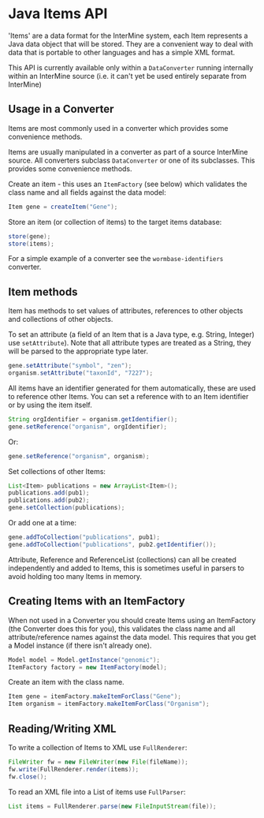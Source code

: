 # Java Items API

'Items' are a data format for the InterMine system, each Item represents a Java data object that will be stored. They are a convenient way to deal with data that is portable to other languages and has a simple XML format.

This API is currently available only within a `DataConverter` running internally within an InterMine source \(i.e. it can't yet be used entirely separate from InterMine\)

## Usage in a Converter

Items are most commonly used in a converter which provides some convenience methods.

Items are usually manipulated in a converter as part of a source InterMine source. All converters subclass `DataConverter` or one of its subclasses. This provides some convenience methods.

Create an item - this uses an `ItemFactory` \(see below\) which validates the class name and all fields against the data model:

```java
Item gene = createItem("Gene");
```

Store an item \(or collection of items\) to the target items database:

```java
store(gene);
store(items);
```

For a simple example of a converter see the `wormbase-identifiers` converter.

## Item methods

Item has methods to set values of attributes, references to other objects and collections of other objects.

To set an attribute \(a field of an Item that is a Java type, e.g. String, Integer\) use `setAttribute`\). Note that all attribute types are treated as a String, they will be parsed to the appropriate type later.

```java
gene.setAttribute("symbol", "zen");
organism.setAttribute("taxonId", "7227");
```

All items have an identifier generated for them automatically, these are used to reference other Items. You can set a reference with to an Item identifier or by using the item itself.

```java
String orgIdentifier = organism.getIdentifier();
gene.setReference("organism", orgIdentifier);
```

Or:

```java
gene.setReference("organism", organism);
```

Set collections of other Items:

```java
List<Item> publications = new ArrayList<Item>();
publications.add(pub1);
publications.add(pub2);
gene.setCollection(publications);
```

Or add one at a time:

```java
gene.addToCollection("publications", pub1);
gene.addToCollection("publications", pub2.getIdentifier());
```

Attribute, Reference and ReferenceList \(collections\) can all be created independently and added to Items, this is sometimes useful in parsers to avoid holding too many Items in memory.

## Creating Items with an ItemFactory

When not used in a Converter you should create Items using an ItemFactory \(the Converter does this for you\), this validates the class name and all attribute/reference names against the data model. This requires that you get a Model instance \(if there isn't already one\).

```java
Model model = Model.getInstance("genomic");
ItemFactory factory = new ItemFactory(model);
```

Create an item with the class name.

```java
Item gene = itemFactory.makeItemForClass("Gene");
Item organism = itemFactory.makeItemForClass("Organism");
```

## Reading/Writing XML

To write a collection of Items to XML use `FullRenderer`:

```java
FileWriter fw = new FileWriter(new File(fileName));
fw.write(FullRenderer.render(items));
fw.close();
```

To read an XML file into a List of items use `FullParser`:

```java
List items = FullRenderer.parse(new FileInputStream(file));
```

